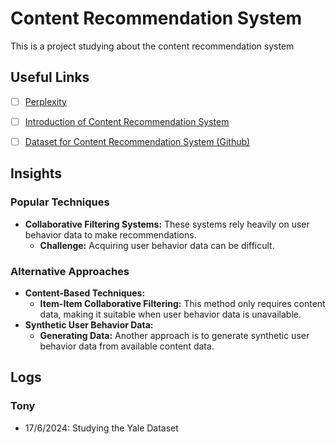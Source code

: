 # Content Recommendation System
This is a project studying about the content recommendation system


## Useful Links
- [ ] [Perplexity](https://www.perplexity.ai/collections/Content-Recommendation-FYP-r8AxwOpsSAyDXFh7Np00lg)
- [ ] [Introduction of Content Recommendation System](https://slogix.in/phd-research-topics-in-recommender-systems-based-on-deep-learning/)
- [ ] [Dataset for Content Recommendation System (Github)](https://github.com/RUCAIBox/RecSysDatasets)


## Insights
### Popular Techniques
- **Collaborative Filtering Systems:** These systems rely heavily on user behavior data to make recommendations. 
  - **Challenge:** Acquiring user behavior data can be difficult.
  
### Alternative Approaches
- **Content-Based Techniques:**
  - **Item-Item Collaborative Filtering:** This method only requires content data, making it suitable when user behavior data is unavailable.
- **Synthetic User Behavior Data:**
  - **Generating Data:** Another approach is to generate synthetic user behavior data from available content data.

## Logs
### Tony
- 17/6/2024: Studying the Yale Dataset